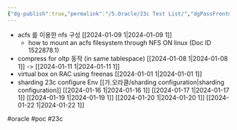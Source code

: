 ```yaml
---
{"dg-publish":true,"permalink":"/5.Oracle/23c Test List/","dgPassFrontmatter":true,"noteIcon":""}
---
```


- acfs 를 이용한 nfs 구성 [[2024-01-09 1\|2024-01-09 1]]
   - how to mount an acfs filesystem through NFS ON linux (Doc ID 1522878.1) 
- compress for oltp 동작 (in same tablespace) [[2024-01-08 1\|2024-01-08 1]] -> [[2024-01-11 1\|2024-01-11 1]]
- virtual box on RAC using freenas [[2024-01-01 1\|2024-01-01 1]]
- sharding 23c configure Env [[가.오라클/sharding configuration\|sharding configuration]] [[2024-01-16 1\|2024-01-16 1]] [[2024-01-17 1\|2024-01-17 1]] [[2024-01-19 1\|2024-01-19 1]] [[2024-01-20 1\|2024-01-20 1]] [[2024-01-22 1\|2024-01-22 1]]



#oracle #poc #23c 